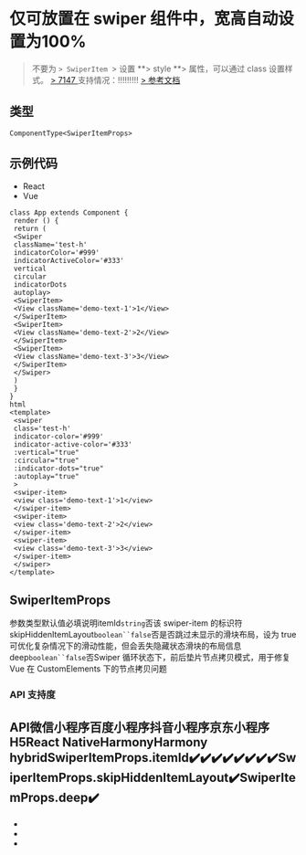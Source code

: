 # 仅可放置在 swiper 组件中，宽高自动设置为100%
> 不要为
`> SwiperItem
`> 设置
**> style
**> 属性，可以通过 class 设置样式。
[> 7147
](https://github.com/NervJS/taro/issues/7147)
支持情况：!!!!!!!!!
[> 参考文档
](https://developers.weixin.qq.com/miniprogram/dev/component/swiper-item.html)
## 类型[​](swiper-item.html#类型)
```tsx
ComponentType<SwiperItemProps>
```

## 示例代码[​](swiper-item.html#示例代码)

- React
- Vue
```tsx
class App extends Component {
 render () {
 return (
 <Swiper
 className='test-h'
 indicatorColor='#999'
 indicatorActiveColor='#333'
 vertical
 circular
 indicatorDots
 autoplay>
 <SwiperItem>
 <View className='demo-text-1'>1</View>
 </SwiperItem>
 <SwiperItem>
 <View className='demo-text-2'>2</View>
 </SwiperItem>
 <SwiperItem>
 <View className='demo-text-3'>3</View>
 </SwiperItem>
 </Swiper>
 )
 }
}
html
<template>
 <swiper
 class='test-h'
 indicator-color='#999'
 indicator-active-color='#333'
 :vertical="true"
 :circular="true"
 :indicator-dots="true"
 :autoplay="true"
 >
 <swiper-item>
 <view class='demo-text-1'>1</view>
 </swiper-item>
 <swiper-item>
 <view class='demo-text-2'>2</view>
 </swiper-item>
 <swiper-item>
 <view class='demo-text-3'>3</view>
 </swiper-item>
 </swiper>
</template>
```

## SwiperItemProps[​](swiper-item.html#swiperitemprops)
参数类型默认值必填说明itemId`string`否该 swiper-item 的标识符skipHiddenItemLayout`boolean``false`否是否跳过未显示的滑块布局，设为 true 可优化复杂情况下的滑动性能，但会丢失隐藏状态滑块的布局信息deep`boolean``false`否Swiper 循环状态下，前后垫片节点拷贝模式，用于修复 Vue 在 CustomElements 下的节点拷贝问题
### API 支持度[​](swiper-item.html#api-支持度)
API微信小程序百度小程序抖音小程序京东小程序H5React NativeHarmonyHarmony hybridSwiperItemProps.itemId✔️✔️✔️✔️✔️✔️✔️✔️SwiperItemProps.skipHiddenItemLayout✔️SwiperItemProps.deep✔️
- 
- 
- 

-
